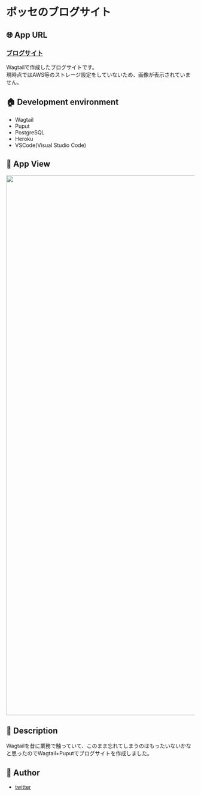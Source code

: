 # ポッセのブログサイト

## :globe_with_meridians:  App URL

### [ブログサイト](https://posseblog.herokuapp.com/)<br>
Wagtailで作成したブログサイトです。<br>
現時点ではAWS等のストレージ設定をしていないため、画像が表示されていません。<br>
## :house:  Development environment

- Wagtail
- Puput
- PostgreSQL
- Heroku
- VSCode(Visual Studio Code)

## :eyes:  App View

<img width="1440" src="https://vps15-d.kuku.lu/files/20200214-1222_cc8e6ccba4e1cc74e2fbe013db26ae83.png"> 

## :book:  Description

Wagtailを昔に業務で触っていて、このまま忘れてしまうのはもったいないかなと思ったのでWagtail+Puputでブログサイトを作成しました。

## :boy:  Author

- [twitter](https://twitter.com/posse0427)
